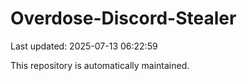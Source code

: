 # Overdose-Discord-Stealer

Last updated: 2025-07-13 06:22:59

This repository is automatically maintained.
